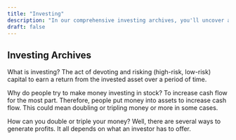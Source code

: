 ```yaml
---
title: "Investing"
description: "In our comprehensive investing archives, you'll uncover a wealth of knowledge on how to generate income through smart investments."
draft: false
---
```


## Investing Archives

What is investing? The act of devoting and risking (high-risk, low-risk) capital to earn a return from the invested asset over a period of time.

Why do people try to make money investing in stock? To increase cash flow for the most part. Therefore, people put money into assets to increase cash flow. This could mean doubling or tripling money or more in some cases.

How can you double or triple your money? Well, there are several ways to generate profits. It all depends on what an investor has to offer.
